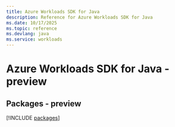 ```yaml
---
title: Azure Workloads SDK for Java
description: Reference for Azure Workloads SDK for Java
ms.date: 10/17/2025
ms.topic: reference
ms.devlang: java
ms.service: workloads
---
```

# Azure Workloads SDK for Java - preview
## Packages - preview
[!INCLUDE [packages](workloads-index.md)]